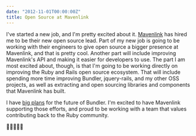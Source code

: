 ```yaml
---
date: "2012-11-01T00:00:00Z"
title: Open Source at Mavenlink
---
```

I've started a new job, and I'm pretty excited about it. [Mavenlink](http://www.mavenlink.com) has hired me to be their new open source lead. Part of my new job is going to be working with their engineers to give open source a bigger presence at Mavenlink, and that is pretty cool. Another part will include improving Mavenlink's API and making it easier for developers to use. The part I am most excited about, though, is that I'm going to be working directly on improving the Ruby and Rails open source ecosystem. That will include spending more time improving Bundler, jquery-rails, and my other OSS projects, as well as extracting and open sourcing libraries and components that Mavenlink has built.

I have [big plans](http://andre.arko.net/2012/07/23/towards-a-bundler-plugin-system/) for the future of Bundler. I'm excited to have Mavenlink supporting those efforts, and proud to be working with a team that values contributing back to the Ruby community.

🎉🎊😸🎈🎉